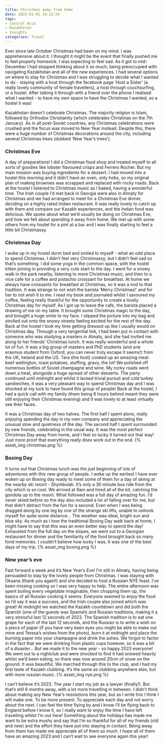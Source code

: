 ```yaml
---
title: Christmas away from home
date: 2023-01-01 19:12:54
tags:
- Central Asia
- Kazakhstan
- Insights
categories: Travel
---
```

Ever since late October Christmas had been on my mind. I was apprehensive about it. I thought it might be the event that finally pushed me to feel properly homesick. I was expecting to feel sad. As it got to mid-December I had stopped thinking about it so much, being preoccupied with navigating Kazakhstan and all of the new experiences. I had several options on where to stay for Christmas and I was struggling to decide what I wanted to do - staying with a host through the facebook page ‘Host a Sister’ (a really lovely community of female travellers), a host through couchsurfing, or a hostel. After talking it through with a friend over the phone I realised what I wanted - to have my own space to have the Christmas I wanted, so a hostel it was!

Kazakhstan doesn’t celebrate Christmas. The majority religion is Islam, followed by Orthodox Christianity (which celebrates Christmas on the 7th January). As in all post-Soviet countries, any Christmas celebrations were crushed and the focus was moved to New Year instead. Despite this, there were a huge number of Christmas decorations around the city, including several Christmas trees (dubbed ‘New Year’s trees’).

### Christmas Eve
A day of preparations! I did a Christmas food shop and treated myself to all sorts of goodies like lobster flavoured crisps and Ferrero Rocher. But my main mission was buying ingredients for a dessert. I had moved into a hostel this morning and it didn’t have an oven, only hobs, so my original plan of making brownies was scrapped and replaced with rocky roads. Back at the hostel I listened to Christmas music as I baked, having a wonderful time. The Irish couple I’d met back in Georgia were also in Almaty for Christmas and we had arranged to meet for a Christmas Eve dinner, deciding on a highly rated Indian restaurant. It was really lovely to catch up with them and compare our Kazakh experiences, and the Indian food was delicious. We spoke about what we’d usually be doing on Christmas Eve, and how we felt about spending it away from home. We met up with some others from my hostel for a pint at a bar and I was finally starting to feel a little bit Christmassy.

### Christmas Day
I woke up in my hostel dorm bed and smiled to myself - what an odd place to spend Christmas. I didn’t feel very Christmassy, but I didn’t feel sad so that’s something. I did some yoga in the common space, with the hostel kitten joining in providing a very cute start to the day. I went for a snowy walk in the park nearby, listening to more Christmas music, and then to a nice cafe for a coffee and pistachio croissant for breakfast. At home we always have croissants for breakfast at Christmas, so it was a nod to that tradition. It was strange to not wish the barista ‘Merry Christmas!’ and for her to not wish it to me. I read my book and journaled whilst I savoured my coffee, feeling really thankful for the opportunity to create a lovely Christmas day for myself. As I got up to leave the cafe, the barista placed a drawing of me on my table. It brought some Christmas magic to the day, and brought a huge smile to my face. I slipped the picture into my bag and strolled out onto the snowy streets feeling excited for the rest of the day. Back at the hostel I took my time getting dressed up like I usually would on Christmas day. Through a very tangential link, I had been put in contact with someone who was studying a masters in Almaty, and she had invited me along to her friends’ Christmas lunch. It was really wonderful and a whole lot of fun. It was a big group of masters and PhD students (and one erasmus student from Oxford, you can never truly escape it seems!) from the UK, Ireland and the US. Tara (the host) cooked up an amazing meal: beef wellington, roast potatoes, stuffing, gravy, the lot! We polished off numerous bottles of Soviet champagne and wine. My rocky roads went down a treat, alongside a huge spread of other desserts. The party continued until midnight and whilst it lacked trivial pursuit and cold turkey sandwiches, it was a very pleasant way to spend Christmas day and I was shocked at my luck to have found this group of people! Back at the hostel, I had a quick call with my family (them being 6 hours behind meant they were still enjoying their Christmas evening) and it was lovely to at least virtually see their faces.

It was a Christmas day of two halves. The first half I spent alone, really enjoying spending the day in my own company and appreciating the unusual slow and quietness of the day. The second half I spent surrounded by new friends, celebrating in the usual way. It was the most perfect Christmas Day away from home, and I feel so lucky it turned out that way! Just more proof that everything really does work out in the end.
{% asset_img christmas.png %}

### Boxing Day
It turns out that Christmas lunch was the just beginning of lots of adventures with this new group of people. I woke up the earliest I have ever woken up on Boxing day ready to meet some of them for a day of skiing at the nearby ski resort - Shymbulak. It’s only a 30 minute bus ride from the city which is so cool. We arrived at 9am and hired all of the kit, catching the gondola up to the resort. What followed was a full day of amazing fun. I’d never skied before so the day also included a lot of falling over for me, but that didn’t detract from the fun for a second. Even when I was being dragged along by one leg by one of the strange ski lifts, unable to unhook myself for quite some distance… The weather was ideal, bright sun and blue sky. As much as I love the traditional Boxing Day walk back at home, I might have to say that this was an even better way to spend the day! Exhausted from the full day on the slopes, we went out to a Georgian restaurant for dinner and the familiarity of the food brought back so many fond memories. I couldn’t believe how lucky I was. It was one of the best days of my trip.
{% asset_img boxing.png %}

### New year’s eve
Fast forward a week and it’s New Year’s Eve! I’m still in Almaty, having being persuaded to stay by the lovely people from Christmas. I was staying with Oksana (thank you again!) and she decided to host a Russian NYE feast. I’ve been missing cooking so I was very happy to help. The entire afternoon was spent boiling every vegetable imaginable, then chopping them up, the basics of all Russian cooking it seems. Everyone seemed to enjoy the food so I’d say it was a success, and the Irish couple also joined which was great! At midnight we watched the Kazakh countdown and did both the Spanish (one of the guests was Spanish) and Russian traditions, making it a very stressful last 12 seconds of 2022. The Spanish tradition is to eat one grape for each of the last 12 seconds, and the Russian is to write a wish on a piece of paper (if you have very keen eyes you might be able to make out mine and Teresa’s wishes from the photo), burn it at midnight and place the burning paper into your champagne and drink the ashes. We forgot to factor in the fact that we were drinking from plastic cups however, so it was a bit of a disaster… But we made it to the new year - so happy 2023 everyone! We went out to a nightclub and were shocked to find it had snowed heavily whilst we’d been eating, so there was now around 20cm of snow on the ground. It was beautiful. We marched through this to the club, and I had my first taste of Kazakh clubbing. It’s the same as clubbing anywhere else, but with more russian music.
{% asset_img nye.png %}

I can’t believe it’s 2023. The year I start my job as a lawyer (finally!). But that’s still 8 months away, with a lot more travelling in between. I didn’t think about making any New Year’s resolutions this year, but as I write this I think I will make one. To be more present. To appreciate each day and not worry about the next. I can feel the time flying by and I know I’ll be flying back to England before I know it, so I really want to enjoy the time I have left travelling whilst I’m out here! Something about the holidays has made me want to be extra mushy and say that I’m so thankful for all of my friends (old and new) and the effort they have put into staying in contact. Being away from them has made me appreciate all of them so much. I hope all of them have an amazing 2023 and I can’t wait to see everyone again this year!